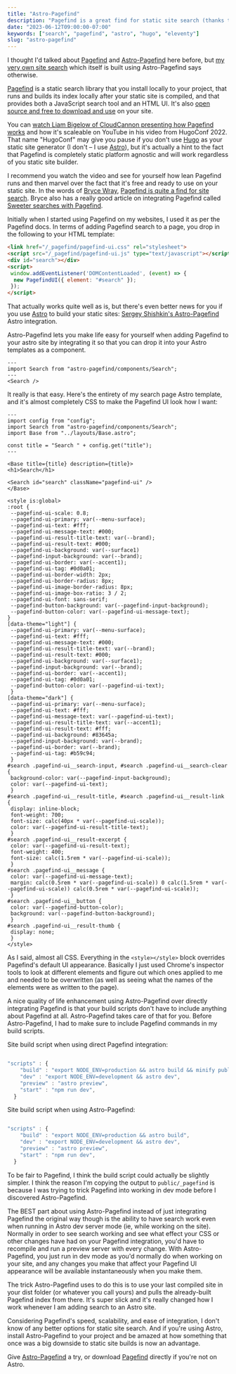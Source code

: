 ```yaml
---
title: "Astro-Pagefind"
description: "Pagefind is a great find for static site search (thanks to Bryce Wray for that line) and Astro-Pagefind integrates it beautifully into Astro."
date: "2023-06-12T09:00:00-07:00"
keywords: ["search", "pagefind", "astro", "hugo", "eleventy"]
slug: "astro-pagefind"
---
```

I thought I'd talked about [Pagefind](https://pagefind.app) and [Astro-Pagefind](https://github.com/shishkin/astro-pagefind) here before, but [my very own site search](https://scottwillsey.com/search/) which itself is built using Astro-Pagefind says otherwise.

[Pagefind](https://pagefind.app) is a static search library that you install locally to your project, that runs and builds its index locally after your static site is compiled, and that provides both a JavaScript search tool and an HTML UI. It's also [open source and free to download and use](https://cloudcannon.com/blog/introducing-pagefind/) on your site.

You can [watch Liam Bigelow of CloudCannon presenting how Pagefind works](https://www.youtube.com/watch?v=74lsEXqRQys) and how it's scaleable on YouTube in his video from HugoConf 2022. That name "HugoConf" may give you pause if you don't use [Hugo](https://gohugo.io) as your static site generator (I don't – I use [Astro](https://astro.build)), but it's actually a hint to the fact that Pagefind is completely static platform agnostic and will work regardless of you static site builder.

I recommend you watch the video and see for yourself how lean Pagefind runs and then marvel over the fact that it's free and ready to use on your static site. In the words of [Bryce Wray](https://www.brycewray.com), [Pagefind is quite a find for site search](https://www.brycewray.com/posts/2022/07/pagefind-quite-find-site-search/). Bryce also has a really good article on integrating Pagefind called [Sweeter searches with Pagefind](https://www.brycewray.com/posts/2022/12/sweeter-searches-pagefind/).

Initially when I started using Pagefind on my websites, I used it as per the Pagefind docs. In terms of adding Pagefind search to a page, you drop in the following to your HTML template:

```html
<link href="/_pagefind/pagefind-ui.css" rel="stylesheet">
<script src="/_pagefind/pagefind-ui.js" type="text/javascript"></script>
<div id="search"></div> 
<script> 
 window.addEventListener('DOMContentLoaded', (event) => { 
  new PagefindUI({ element: "#search" }); 
 }); 
</script>
```

That actually works quite well as is, but there's even better news for you if you use [Astro](https://astro.build) to build your static sites: [Sergey Shishkin's Astro-Pagefind](https://github.com/shishkin/astro-pagefind) Astro integration.

Astro-Pagefind lets you make life easy for yourself when adding Pagefind to your astro site by integrating it so that you can drop it into your Astro templates as a component.

```astro
---
import Search from "astro-pagefind/components/Search";
---
<Search />
```

It really is that easy. Here's the entirety of my search page Astro template, and it's almost completely CSS to make the Pagefind UI look how I want:

```astro title="src/pages/search.astro"
---
import config from "config";
import Search from "astro-pagefind/components/Search";
import Base from "../layouts/Base.astro";

const title = "Search " + config.get("title");
---

<Base title={title} description={title}>
<h1>Search</h1>

<Search id="search" className="pagefind-ui" />
</Base>

<style is:global>
:root {
 --pagefind-ui-scale: 0.8;
 --pagefind-ui-primary: var(--menu-surface);
 --pagefind-ui-text: #fff;
 --pagefind-ui-message-text: #000;
 --pagefind-ui-result-title-text: var(--brand);
 --pagefind-ui-result-text: #000;
 --pagefind-ui-background: var(--surface1)
 --pagefind-input-background: var(--brand);
 --pagefind-ui-border: var(--accent1);
 --pagefind-ui-tag: #0d0a01;
 --pagefind-ui-border-width: 2px;
 --pagefind-ui-border-radius: 8px;
 --pagefind-ui-image-border-radius: 8px;
 --pagefind-ui-image-box-ratio: 3 / 2;
 --pagefind-ui-font: sans-serif;
 --pagefind-button-background: var(--pagefind-input-background);
 --pagefind-button-color: var(--pagefind-ui-message-text);
}
[data-theme="light"] {
 --pagefind-ui-primary: var(--menu-surface);
 --pagefind-ui-text: #fff;
 --pagefind-ui-message-text: #000;
 --pagefind-ui-result-title-text: var(--brand);
 --pagefind-ui-result-text: #000;
 --pagefind-ui-background: var(--surface1);
 --pagefind-input-background: var(--brand);
 --pagefind-ui-border: var(--accent1);
 --pagefind-ui-tag: #0d0a01;
 --pagefind-button-color: var(--pagefind-ui-text);
 }
[data-theme="dark"] {
 --pagefind-ui-primary: var(--menu-surface);
 --pagefind-ui-text: #fff;
 --pagefind-ui-message-text: var(--pagefind-ui-text);
 --pagefind-ui-result-title-text: var(--accent1);
 --pagefind-ui-result-text: #fff;
 --pagefind-ui-background: #83645a;
 --pagefind-input-background: var(--brand);
 --pagefind-ui-border: var(--brand);
 --pagefind-ui-tag: #b59c94;
 }
#search .pagefind-ui__search-input, #search .pagefind-ui__search-clear {
 background-color: var(--pagefind-input-background);
 color: var(--pagefind-ui-text);
 }
#search .pagefind-ui__result-title, #search .pagefind-ui__result-link {
 display: inline-block;
 font-weight: 700;
 font-size: calc(40px * var(--pagefind-ui-scale));
 color: var(--pagefind-ui-result-title-text);
 }
#search .pagefind-ui__result-excerpt {
 color: var(--pagefind-ui-result-text);
 font-weight: 400;
 font-size: calc(1.5rem * var(--pagefind-ui-scale));
 }
#search .pagefind-ui__message {
 color: var(--pagefind-ui-message-text);
 margin: calc(0.5rem * var(--pagefind-ui-scale)) 0 calc(1.5rem * var(--pagefind-ui-scale)) calc(0.5rem * var(--pagefind-ui-scale));
 }
#search .pagefind-ui__button {
 color: var(--pagefind-button-color);
 background: var(--pagefind-button-background);
 }
#search .pagefind-ui__result-thumb {
 display: none;
 }
</style>
```

As I said, almost all CSS. Everything in the `<style></style>` block overrides Pagefind's default UI appearance. Basically I just used Chrome's inspector tools to look at different elements and figure out which ones applied to me and needed to be overwritten (as well as seeing what the names of the elements were as written to the page).

A nice quality of life enhancement using Astro-Pagefind over directly integrating Pagefind is that your build scripts don't have to include anything about Pagefind at all. Astro-Pagefind takes care of that for you. Before Astro-Pagefind, I had to make sure to include Pagefind commands in my build scripts.

Site build script when using direct Pagefind integration:

```javascript title="package.json"

"scripts" : {
    "build" : "export NODE_ENV=production && astro build && minify public/styles/pagefind-ui.css > public/styles/pagefind-ui.min.css && ./pagefind --source dist && cp -r dist/_pagefind/ public/_pagefind",
    "dev" : "export NODE_ENV=development && astro dev",
    "preview" : "astro preview",
    "start" : "npm run dev",
  }

```

Site build script when using Astro-Pagefind:

```javascript title="package.json"

"scripts" : {
    "build" : "export NODE_ENV=production && astro build",
    "dev" : "export NODE_ENV=development && astro dev",
    "preview" : "astro preview",
    "start" : "npm run dev",
  }

```

To be fair to Pagefind, I think the build script could actually be slightly simpler. I think the reason I'm copying the output to `public/_pagefind` is because I was trying to trick Pagefind into working in dev mode before I discovered Astro-Pagefind.

The BEST part about using Astro-Pagefind instead of just integrating Pagefind the original way though is the ability to have search work even when running in Astro dev server mode (ie, while working on the site). Normally in order to see search working and see what effect your CSS or other changes have had on your Pagefind integration, you'd have to recompile and run a preview server with every change. With Astro-Pagefind, you just run in dev mode as you'd normally do when working on your site, and any changes you make that affect your Pagefind UI appearance will be available instantaneously when you make them.

The trick Astro-Pagefind uses to do this is to use your last compiled site in your dist folder (or whatever you call yours) and pulls the already-built Pagefind index from there. It's super slick and it's really changed how I work whenever I am adding search to an Astro site.

Considering Pagefind's speed, scalability, and ease of integration, I don't know of any better options for static site search. And if you're using Astro, install Astro-Pagefind to your project and be amazed at how something that once was a big downside to static site builds is now an advantage.

Give [Astro-Pagefind](https://github.com/shishkin/astro-pagefind) a try, or download [Pagefind](https://pagefind.app) directly if you're not on Astro.
